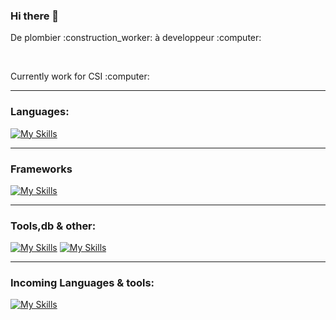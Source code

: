 ### Hi there 👋

<p>De plombier :construction_worker: à developpeur :computer:</p>
<br />
<p>Currently work for CSI :computer:</p>

---

### Languages:
[![My Skills](https://skillicons.dev/icons?i=java,js,ts,html,css)](https://skillicons.dev)

---
### Frameworks
[![My Skills](https://skillicons.dev/icons?i=spring,react,vue,nodejs,sass)](https://skillicons.dev)

---
### Tools,db & other:
[![My Skills](https://skillicons.dev/icons?i=vuetify,firebase,tailwind,materialui,figma,postgres,cassandra)](https://skillicons.dev)
[![My Skills](https://skillicons.dev/icons?i=eclipse,vscodium,docker,git,linux)](https://skillicons.dev)

---

### Incoming Languages & tools:
[![My Skills](https://skillicons.dev/icons?i=py,go,lua)](https://skillicons.dev)
